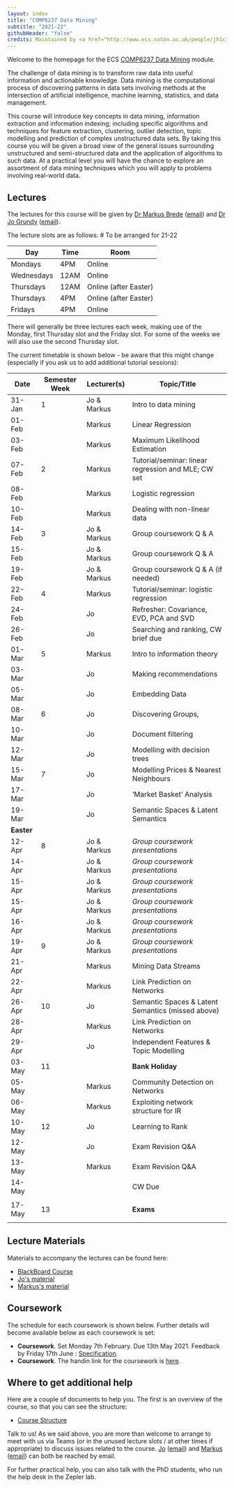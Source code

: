 ```yaml
---
layout: index
title: "COMP6237 Data Mining"
subtitle: "2021-22"
githubHeader: "false"
credits: Maintained by <a href="http://www.ecs.soton.ac.uk/people/jh1c18">Dr Jo Grundy</a>.
---
```


Welcome to the homepage for the ECS [COMP6237 Data Mining](https://secure.ecs.soton.ac.uk/module/COMP6237) module.

The challenge of data mining is to transform raw data into useful information and actionable knowledge. Data mining is the computational process of discovering patterns in data sets involving methods at the intersection of artificial intelligence, machine learning, statistics, and data management. 

This course will introduce key concepts in data mining, information extraction and information indexing; including specific algorithms and techniques for feature extraction, clustering, outlier detection, topic modelling and prediction of complex unstructured data sets. By taking this course you will be given a broad view of the general issues surrounding unstructured and semi-structured data and the application of algorithms to such data. At a practical level you will have the chance to explore an assortment of data mining techniques which you will apply to problems involving real-world data. 

## Lectures
The lectures for this course will be given by <a href="http://www.ecs.soton.ac.uk/people/mb8">Dr Markus Brede</a> ([email](mailto:mb8@ecs.soton.ac.uk)) and <a href="http://www.ecs.soton.ac.uk/people/jh1c18">Dr Jo Grundy</a> ([email](mailto:jo.grundy@soton.ac.uk)). 

The lecture slots are as follows: # To be arranged for 21-22

Day        | Time | Room   
-----------|------|-----------------------
Mondays    | 4PM	| Online
Wednesdays | 12AM | Online
Thursdays	 | 12AM	| Online (after Easter)
Thursdays	 | 4PM	| Online (after Easter)
Fridays	   | 4PM	| Online

There will generally be three lectures each week, making use of the Monday, first Thursday slot and the Friday slot. For some of the weeks we will also use the second Thursday slot. 

<!---When we are not using sessions for formal teaching, the rooms are available for you to use for the group project. At those times both Jo & Markus will endeavour to be in their respective offices should you wish to get assistance with any aspects of the course (it is advisable to email us before to give us a heads-up that you're coming though).--->

The current timetable is shown below - be aware that this might change (especially if you ask us to add additional tutorial sessions):

| Date       | Semester Week | Lecturer(s)     | Topic/Title                                           | 
|------------|---------------|-----------------|-------------------------------------------------------| 
| 31-Jan     | 1             | Jo & Markus     | Intro to data mining                                  | 
| 01-Feb     |               | Markus          | Linear Regression                                     |
| 03-Feb     |               | Markus          | Maximum Likelihood Estimation                         | 
| 07-Feb     | 2             | Markus          | Tutorial/seminar: linear regression and MLE; CW set   | 
| 08-Feb     |               | Markus          | Logistic regression                                   |
| 10-Feb     |               | Markus          | Dealing with non-linear data                          |
| 14-Feb     | 3             | Jo & Markus     | Group coursework Q & A                                |
| 15-Feb     |               | Jo & Markus     | Group coursework Q & A                                | 
| 19-Feb     |               | Jo & Markus     | Group coursework Q & A (if needed)                    |
| 22-Feb     | 4             | Markus          | Tutorial/seminar: logistic regression                 |
| 24-Feb     |               | Jo              | Refresher: Covariance, EVD, PCA and SVD               |
| 26-Feb     |               | Jo              | Searching and ranking, CW brief due                   | 
| 01-Mar     | 5             | Markus          | Intro to information theory                           |
| 03-Mar     |               | Jo              | Making recommendations                                | 
| 05-Mar     |               | Jo              | Embedding Data                                        |
| 08-Mar     | 6             | Jo              | Discovering Groups,                                   |
| 10-Mar     |               | Jo              | Document filtering                                    |
| 12-Mar     |               | Jo              | Modelling with decision trees                         |
| 15-Mar     | 7             | Jo              | Modelling Prices & Nearest Neighbours                 | 
| 17-Mar     |               | Jo              | ‘Market Basket’ Analysis                              |
| 19-Mar     |               | Jo              | Semantic Spaces & Latent Semantics                    | 
| **Easter** |               |                 |                                                       | 
| 12-Apr     | 8             | Jo & Markus     | _Group coursework presentations_                      | 
| 14-Apr     |               | Jo & Markus     | _Group coursework presentations_                      | 
| 15-Apr     |               | Jo & Markus     | _Group coursework presentations_                      |
| 15-Apr     |               | Jo & Markus     | _Group coursework presentations_                      | 
| 16-Apr     |               | Jo & Markus     | _Group coursework presentations_                      |
| 19-Apr     | 9             | Jo & Markus     | _Group coursework presentations_                      |
| 21-Apr     |               | Markus          | Mining Data Streams                                   |                
| 22-Apr     |               | Markus          | Link Prediction on Networks                           |
| 26-Apr     | 10            | Jo              | Semantic Spaces & Latent Semantics (missed above)     | 
| 28-Apr     |               | Markus          | Link Prediction on Networks                           | 
| 29-Apr     |               | Jo              | Independent Features & Topic Modelling                |
| 03-May     | 11            |                 |**Bank Holiday**
| 05-May     |               | Markus          | Community Detection on Networks                       |
| 06-May     |               | Markus          | Exploiting network structure for IR                   |
| 10-May     | 12            | Jo              | Learning to Rank                                      |
| 12-May     |               | Jo              | Exam Revision Q&A                                     | 
| 13-May     |               | Markus          | Exam Revision Q&A                                     |
| 14-May     |               |                 | CW Due                                                | 
|            |               |                 |                                                       | 
| 17-May     | 13            |                 | **Exams**                                             |
|            |               |                 |                                                       |

## Lecture Materials
Materials to accompany the lectures can be found here:
* [BlackBoard Course](https://blackboard.soton.ac.uk/)
* [Jo's material](jon.html)
* [Markus's material](http://users.ecs.soton.ac.uk/mb8/stats/datamining.html)

## Coursework
The schedule for each coursework is shown below. Further details will become available below as each coursework is set:

* **Coursework**. Set Monday 7th February. Due 13th May 2021. Feedback by Friday 17th June : [Specification](cw/coursework1.html).
* **Coursework**. The handin link for the coursework is [here](https://handin.ecs.soton.ac.uk/handin/2021/COMP6237/1/).
<!---* **Coursework 2**. Set Monday 16th February. Due Friday 1st May 16:00. Feedback by 12th June 16:00 : [Specification](cw/coursework2.html)--->

## Where to get additional help
Here are a couple of documents to help you. The first is an overview of the course, so that you can see the structure: 
* [Course Structure](./lectures/pdf/COMP6237KO.pdf)

Talk to us! As we said above, you are more than welcome to arrange to meet with us via Teams (or in the unused lecture slots / at other times if appropriate) to discuss issues related to the course. <a href="http://www.ecs.soton.ac.uk/people/jh1c18">Jo</a> ([email](mailto:jo.grundy@soton.ac.uk)) and <a href="http://www.ecs.soton.ac.uk/people/mb8">Markus</a> ([email](mailto:mb8@ecs.soton.ac.uk)) can both be reached by email.
<!---or by coming to find us in our offices (32/4053 for Jo & 32/4033 for Markus). --->

For further practical help, you can also talk with the PhD students, who run the help desk in the Zepler lab.

